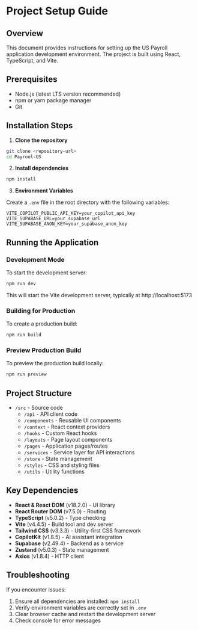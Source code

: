 # Project Setup Guide

## Overview

This document provides instructions for setting up the US Payroll application development environment. The project is built using React, TypeScript, and Vite.

## Prerequisites

- Node.js (latest LTS version recommended)
- npm or yarn package manager
- Git

## Installation Steps

1. **Clone the repository**

```bash
git clone <repository-url>
cd Payrool-US
```

2. **Install dependencies**

```bash
npm install
```

3. **Environment Variables**

Create a `.env` file in the root directory with the following variables:

```
VITE_COPILOT_PUBLIC_API_KEY=your_copilot_api_key
VITE_SUPABASE_URL=your_supabase_url
VITE_SUPABASE_ANON_KEY=your_supabase_anon_key
```

## Running the Application

### Development Mode

To start the development server:

```bash
npm run dev
```

This will start the Vite development server, typically at http://localhost:5173

### Building for Production

To create a production build:

```bash
npm run build
```

### Preview Production Build

To preview the production build locally:

```bash
npm run preview
```

## Project Structure

- `/src` - Source code
  - `/api` - API client code
  - `/components` - Reusable UI components
  - `/context` - React context providers
  - `/hooks` - Custom React hooks
  - `/layouts` - Page layout components
  - `/pages` - Application pages/routes
  - `/services` - Service layer for API interactions
  - `/store` - State management
  - `/styles` - CSS and styling files
  - `/utils` - Utility functions

## Key Dependencies

- **React & React DOM** (v18.2.0) - UI library
- **React Router DOM** (v7.5.0) - Routing
- **TypeScript** (v5.0.2) - Type checking
- **Vite** (v4.4.5) - Build tool and dev server
- **Tailwind CSS** (v3.3.3) - Utility-first CSS framework
- **CopilotKit** (v1.8.5) - AI assistant integration
- **Supabase** (v2.49.4) - Backend as a service
- **Zustand** (v5.0.3) - State management
- **Axios** (v1.8.4) - HTTP client

## Troubleshooting

If you encounter issues:

1. Ensure all dependencies are installed: `npm install`
2. Verify environment variables are correctly set in `.env`
3. Clear browser cache and restart the development server
4. Check console for error messages
